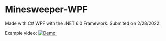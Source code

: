 # Minesweeper-WPF

Made with C# WPF with the .NET 6.0 Framework.
Submited on 2/28/2022.

Example video:
[![Demo:](https://img.youtube.com/vi/hENSt8R77rY/0.jpg)](http://www.youtube.com/watch?v=hENSt8R77rY)
 
